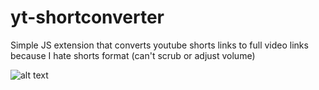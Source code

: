 # yt-shortconverter
 Simple JS extension that converts youtube shorts links to full video links because I hate shorts format (can't scrub or adjust volume)

![alt text](https://github.com/sleepsim/yt-shortconverter/blob/main/shortsconverter.gif)
